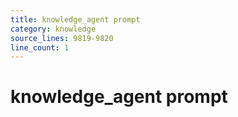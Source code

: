 ```yaml
---
title: knowledge_agent prompt
category: knowledge
source_lines: 9819-9820
line_count: 1
---
```


# knowledge_agent prompt

